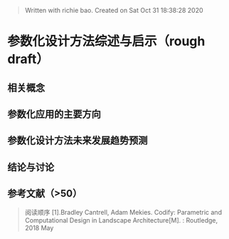 


> Written with richie bao. Created on Sat Oct 31 18:38:28 2020
# 参数化设计方法综述与启示（rough draft）

## 相关概念


## 参数化应用的主要方向


##  参数化设计方法未来发展趋势预测


## 结论与讨论


## 参考文献（>50）
> 阅读顺序
[1].Bradley Cantrell, Adam Mekies. Codify: Parametric and Computational Design in Landscape Architecture[M]. : Routledge, 2018 May
<!--stackedit_data:
eyJoaXN0b3J5IjpbMTAyMTcyODI3NywtMTYzNTA5NjYxNSw3Nz
E5ODcxMzgsMTM1MjMyNzU4NCwtNTYzMzgxMzA4LDE3NTM0NDUx
MjAsMTIxOTg4OTg4NF19
-->